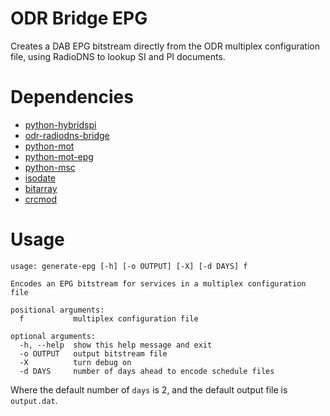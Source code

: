 ODR Bridge EPG
==============

Creates a DAB EPG bitstream directly from the ODR multiplex configuration file, using RadioDNS to lookup SI and PI documents.

# Dependencies

* [python-hybridspi](https://github.com/magicbadger/python-hybridspi)
* [odr-radiodns-bridge](https://github.com/nickpiggott/odr-radiodns-bridge)
* [python-mot](https://github.com/GlobalRadio/python-dabmot)
* [python-mot-epg](https://github.com/GlobalRadio/python-mot-epg)
* [python-msc](https://github.com/GlobalRadio/python-dabmsc)
* [isodate](https://pypi.python.org/pypi/isodate)
* [bitarray](https://pypi.python.org/pypi/bitarray)
* [crcmod](https://pypi.python.org/pypi/crcmod)

# Usage

```
usage: generate-epg [-h] [-o OUTPUT] [-X] [-d DAYS] f

Encodes an EPG bitstream for services in a multiplex configuration file

positional arguments:
  f           multiplex configuration file

optional arguments:
  -h, --help  show this help message and exit
  -o OUTPUT   output bitstream file
  -X          turn debug on
  -d DAYS     number of days ahead to encode schedule files
```

Where the default number of `days` is 2, and the default output file is `output.dat`.
